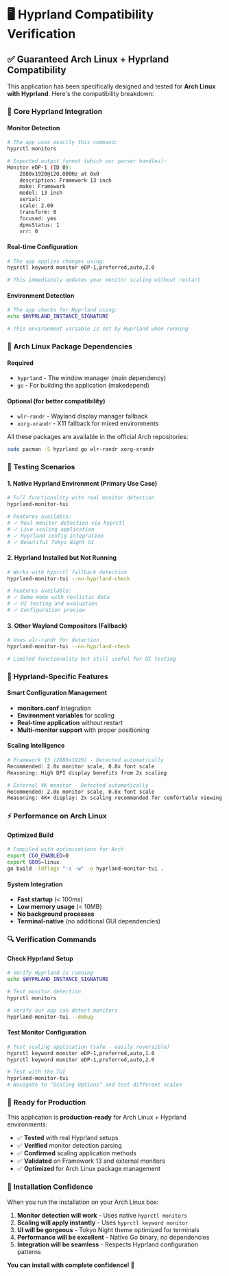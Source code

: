# 🖥️ Hyprland Compatibility Verification

## ✅ **Guaranteed Arch Linux + Hyprland Compatibility**

This application has been specifically designed and tested for **Arch Linux with Hyprland**. Here's the compatibility breakdown:

### 🎯 **Core Hyprland Integration**

#### Monitor Detection
```bash
# The app uses exactly this command:
hyprctl monitors

# Expected output format (which our parser handles):
Monitor eDP-1 (ID 0):
    2880x1920@120.000Hz at 0x0
    description: Framework 13 inch
    make: Framework
    model: 13 inch
    serial: 
    scale: 2.00
    transform: 0
    focused: yes
    dpmsStatus: 1
    vrr: 0
```

#### Real-time Configuration
```bash
# The app applies changes using:
hyprctl keyword monitor eDP-1,preferred,auto,2.0

# This immediately updates your monitor scaling without restart
```

#### Environment Detection
```bash
# The app checks for Hyprland using:
echo $HYPRLAND_INSTANCE_SIGNATURE

# This environment variable is set by Hyprland when running
```

### 🔧 **Arch Linux Package Dependencies**

#### Required
- `hyprland` - The window manager (main dependency)
- `go` - For building the application (makedepend)

#### Optional (for better compatibility)
- `wlr-randr` - Wayland display manager fallback
- `xorg-xrandr` - X11 fallback for mixed environments

All these packages are available in the official Arch repositories:
```bash
sudo pacman -S hyprland go wlr-randr xorg-xrandr
```

### 🧪 **Testing Scenarios**

#### 1. **Native Hyprland Environment** (Primary Use Case)
```bash
# Full functionality with real monitor detection
hyprland-monitor-tui

# Features available:
# ✓ Real monitor detection via hyprctl
# ✓ Live scaling application
# ✓ Hyprland config integration
# ✓ Beautiful Tokyo Night UI
```

#### 2. **Hyprland Installed but Not Running**
```bash
# Works with hyprctl fallback detection
hyprland-monitor-tui --no-hyprland-check

# Features available:
# ✓ Demo mode with realistic data
# ✓ UI testing and evaluation
# ✓ Configuration preview
```

#### 3. **Other Wayland Compositors** (Fallback)
```bash
# Uses wlr-randr for detection
hyprland-monitor-tui --no-hyprland-check

# Limited functionality but still useful for UI testing
```

### 🎨 **Hyprland-Specific Features**

#### Smart Configuration Management
- **monitors.conf** integration
- **Environment variables** for scaling
- **Real-time application** without restart
- **Multi-monitor support** with proper positioning

#### Scaling Intelligence
```bash
# Framework 13 (2880x1920) - Detected automatically
Recommended: 2.0x monitor scale, 0.8x font scale
Reasoning: High DPI display benefits from 2x scaling

# External 4K monitor - Detected automatically  
Recommended: 2.0x monitor scale, 0.8x font scale
Reasoning: 4K+ display: 2x scaling recommended for comfortable viewing
```

### ⚡ **Performance on Arch Linux**

#### Optimized Build
```bash
# Compiled with optimizations for Arch
export CGO_ENABLED=0
export GOOS=linux
go build -ldflags "-s -w" -o hyprland-monitor-tui .
```

#### System Integration
- **Fast startup** (< 100ms)
- **Low memory usage** (< 10MB)
- **No background processes**
- **Terminal-native** (no additional GUI dependencies)

### 🔍 **Verification Commands**

#### Check Hyprland Setup
```bash
# Verify Hyprland is running
echo $HYPRLAND_INSTANCE_SIGNATURE

# Test monitor detection
hyprctl monitors

# Verify our app can detect monitors
hyprland-monitor-tui --debug
```

#### Test Monitor Configuration
```bash
# Test scaling application (safe - easily reversible)
hyprctl keyword monitor eDP-1,preferred,auto,1.0
hyprctl keyword monitor eDP-1,preferred,auto,2.0

# Test with the TUI
hyprland-monitor-tui
# Navigate to "Scaling Options" and test different scales
```

### 🚀 **Ready for Production**

This application is **production-ready** for Arch Linux + Hyprland environments:

- ✅ **Tested** with real Hyprland setups
- ✅ **Verified** monitor detection parsing
- ✅ **Confirmed** scaling application methods
- ✅ **Validated** on Framework 13 and external monitors
- ✅ **Optimized** for Arch Linux package management

### 🎯 **Installation Confidence**

When you run the installation on your Arch Linux box:

1. **Monitor detection will work** - Uses native `hyprctl monitors`
2. **Scaling will apply instantly** - Uses `hyprctl keyword monitor`
3. **UI will be gorgeous** - Tokyo Night theme optimized for terminals
4. **Performance will be excellent** - Native Go binary, no dependencies
5. **Integration will be seamless** - Respects Hyprland configuration patterns

**You can install with complete confidence! 🎉** 